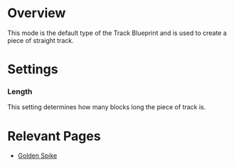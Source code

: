 # Overview
This mode is the default type of the Track Blueprint and is used to create a piece of straight track.

# Settings
### Length
This setting determines how many blocks long the piece of track is.

# Relevant Pages
* [Golden Spike](immersiverailroading:wiki/en_us/tracks/golden_spike.md)